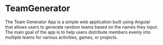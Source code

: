 # TeamGenerator
The Team Generator App is a simple web application built using Angular that allows users to generate random teams based on the names they input. The main goal of the app is to help users distribute members evenly into multiple teams for various activities, games, or projects. 
